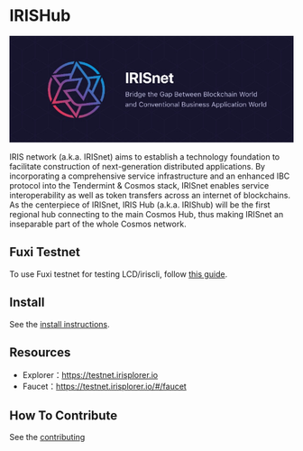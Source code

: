 # IRISHub
![banner](./docs/pics/iris.jpg)


IRIS network (a.k.a. IRISnet) aims to establish a technology foundation to facilitate construction of next-generation distributed applications. By incorporating a comprehensive service infrastructure and an enhanced IBC protocol into the Tendermint & Cosmos stack, IRISnet enables service interoperability as well as token transfers across an internet of blockchains.
As the centerpiece of IRISnet, IRIS Hub (a.k.a. IRIShub) will be the first regional hub connecting to the main Cosmos Hub, thus making IRISnet an inseparable part of the whole Cosmos network.


## Fuxi Testnet

To use Fuxi testnet for testing LCD/iriscli, follow 
[this guide](./docs/get-started/Join-the-Testnet.md).

## Install

See the 
[install instructions](./docs/get-started/Install-the-Software.md).

## Resources

* Explorer：https://testnet.irisplorer.io 
* Faucet：https://testnet.irisplorer.io/#/faucet

## How To Contribute

See the [contributing](./CONTRIBUTING.md)
